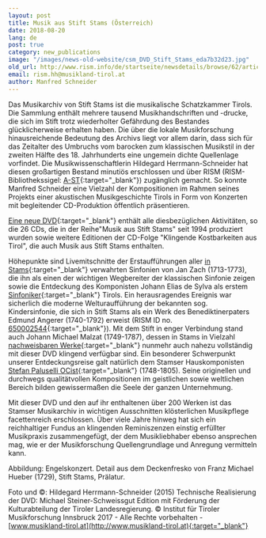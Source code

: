 ```yaml
---
layout: post
title: Musik aus Stift Stams (Österreich)
date: 2018-08-20
lang: de
post: true
category: new_publications
image: "/images/news-old-website/csm_DVD_Stift_Stams_eda7b32d23.jpg"
old_url: http://www.rism.info/de/startseite/newsdetails/browse/62/article/64/music-from-stams-abbey-austria.html
email: rism.hh@musikland-tirol.at
author: Manfred Schneider
---
```



Das Musikarchiv von Stift Stams ist die musikalische Schatzkammer Tirols. Die Sammlung enthält mehrere tausend Musikhandschriften und -drucke, die sich im Stift trotz wiederholter Gefährdung des Bestandes glücklicherweise erhalten haben. Die über die lokale Musikforschung hinausreichende Bedeutung des Archivs liegt vor allem darin, dass sich für das Zeitalter des Umbruchs vom barocken zum klassischen Musikstil in der zweiten Hälfte des 18. Jahrhunderts eine ungemein dichte Quellenlage vorfindet. Die Musikwissenschaftlerin Hildegard Herrmann-Schneider hat diesen großartigen Bestand minutiös erschlossen und über RISM (RISM-Bibliothekssigel: [A-ST](https://opac.rism.info/search?View=rism&siglum=A-ST){:target="_blank"}) zugänglich gemacht. So konnte Manfred Schneider eine Vielzahl der Kompositionen im Rahmen seines Projekts einer akustischen Musikgeschichte Tirols in Form von Konzerten mit begleitender CD-Produktion öffentlich präsentieren.

[Eine neue DVD](http://cdeditionen.musikland-tirol.at/content/cd-_dvd-editionen-2017/dvd_-musik-aus-stift-stams.html){:target="_blank"} enthält alle diesbezüglichen Aktivitäten, so die 26 CDs, die in der Reihe"Musik aus Stift Stams" seit 1994 produziert wurden sowie weitere Editionen der CD-Folge "Klingende Kostbarkeiten aus Tirol", die auch Musik aus Stift Stams enthalten.

Höhepunkte sind Livemitschnitte der Erstaufführungen aller [in Stams](https://opac.rism.info/search?View=rism&author=Zach&siglum=A-ST&title=Symphonies&Language=en){:target="_blank"} verwahrten Sinfonien von Jan Zach (1713-1773), die ihn als einen der wichtigen Wegbereiter der klassischen Sinfonie zeigen sowie die Entdeckung des Komponisten Johann Elias de Sylva als erstem [Sinfoniker](https://opac.rism.info/search?View=rism&author=Sylva&siglum=A-ST&title=Symphonies&Language=en){:target="_blank"} Tirols. Ein herausragendes Ereignis war sicherlich die moderne Welturaufführung der bekannten sog. Kindersinfonie, die sich in Stift Stams als ein Werk des Benediktinerpaters Edmund Angerer (1740-1792) erweist (RISM ID no. [650002544](https://opac.rism.info/search?id=650002544){:target="_blank"}). Mit dem Stift in enger Verbindung stand auch Johann Michael Malzat (1749-1787), dessen in Stams in Vielzahl [nachweisbaren Werke](https://opac.rism.info/search?View=rism&author=Malzat&siglum=A-ST){:target="_blank"} nunmehr auch nahezu vollständig mit dieser DVD klingend verfügbar sind. Ein besonderer Schwerpunkt unserer Entdeckungsreise galt natürlich dem Stamser Hauskomponisten [Stefan Paluselli OCist](https://opac.rism.info/search?View=rism&author=Paluselli&siglum=A-ST){:target="_blank"} (1748-1805). Seine originellen und durchwegs qualitätvollen Kompositionen im geistlichen sowie weltlichen Bereich bilden gewissermaßen die Seele der ganzen Unternehmung.

Mit dieser DVD und den auf ihr enthaltenen über 200 Werken ist das Stamser Musikarchiv in wichtigen Ausschnitten klösterlichen Musikpflege facettenreich erschlossen. Über viele Jahre hinweg hat sich ein reichhaltiger Fundus an klingenden Reminiszenzen einstig erfüllter Musikpraxis zusammengefügt, der dem Musikliebhaber ebenso ansprechen mag, wie er der Musikforschung Quellengrundlage und Anregung vermitteln kann.

Abbildung: Engelskonzert. Detail aus dem Deckenfresko von Franz Michael Hueber (1729), Stift Stams, Prälatur.

Foto und ©: Hildegard Herrmann-Schneider (2015)
Technische Realisierung der DVD: Michael Steiner-Schweissgut
Edition mit Förderung der Kulturabteilung der Tiroler Landesregierung.
© Institut für Tiroler Musikforschung Innsbruck 2017 - Alle Rechte vorbehalten - [www.musikland-tirol.at](http://www.musikland-tirol.at){:target="_blank"}



